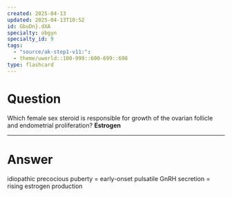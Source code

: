 ```yaml
---
created: 2025-04-13
updated: 2025-04-13T10:52
id: GbuDn}.dXA
specialty: obgyn
specialty_id: 9
tags:
  - "source/ak-step1-v11:": 
  - theme/uworld::100-999::600-699::698
type: flashcard
---
```


# Question
Which female sex steroid is responsible for growth of the ovarian follicle and endometrial proliferation?   **Estrogen**

---

# Answer
idiopathic precocious puberty = early-onset pulsatile GnRH secretion = rising estrogen production